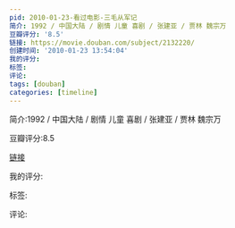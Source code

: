```yaml
---
pid: 2010-01-23-看过电影-三毛从军记
简介: 1992 / 中国大陆 / 剧情 儿童 喜剧 / 张建亚 / 贾林 魏宗万
豆瓣评分: '8.5'
链接: https://movie.douban.com/subject/2132220/
创建时间: '2010-01-23 13:54:04'
我的评分:
标签:
评论:
tags: [douban]
categories: [timeline]
---
```

简介:1992 / 中国大陆 / 剧情 儿童 喜剧 / 张建亚 / 贾林 魏宗万

豆瓣评分:8.5

[链接](https://movie.douban.com/subject/2132220/)

我的评分:

标签:

评论:

